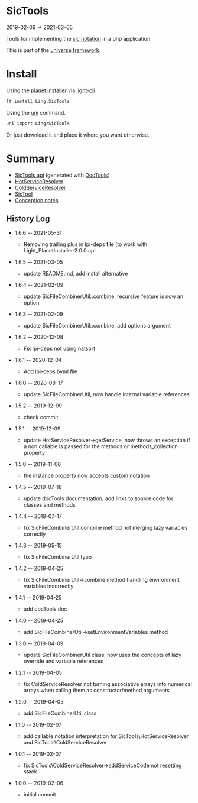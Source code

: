 SicTools
========
2019-02-06 -> 2021-03-05

Tools for implementing
the [sic notation](https://github.com/karayabin/universe-snapshot/blob/master/universe/Ling/NotationFan/sic.md) in a php
application.

This is part of the [universe framework](https://github.com/karayabin/universe-snapshot).


Install
==========
Using the [planet installer](https://github.com/lingtalfi/Light_PlanetInstaller) via [light-cli](https://github.com/lingtalfi/Light_Cli)
```bash
lt install Ling.SicTools
```

Using the [uni](https://github.com/lingtalfi/universe-naive-importer) command.

```bash
uni import Ling/SicTools
```

Or just download it and place it where you want otherwise.





Summary
=======

- [SicTools api](https://github.com/lingtalfi/SicTools/blob/master/doc/api/Ling/SicTools.md) (generated
  with [DocTools](https://github.com/lingtalfi/DocTools))
- [HotServiceResolver](https://github.com/lingtalfi/SicTools/blob/master/doc/HotServiceResolver.md)
- [ColdServiceResolver](https://github.com/lingtalfi/SicTools/blob/master/doc/ColdServiceResolver.md)
- [SicTool](https://github.com/lingtalfi/SicTools/blob/master/doc/SicTool.md)
- [Conception notes](https://github.com/lingtalfi/SicTools/blob/master/doc/pages/conception-notes.md)

History Log
------------------

- 1.6.6 -- 2021-05-31

    - Removing trailing plus in lpi-deps file (to work with Light_PlanetInstaller:2.0.0 api

- 1.6.5 -- 2021-03-05

    - update README.md, add install alternative

- 1.6.4 -- 2021-02-09

    - update SicFileCombinerUtil::combine, recursive feature is now an option
  
- 1.6.3 -- 2021-02-09

    - update SicFileCombinerUtil::combine, add options argument

- 1.6.2 -- 2020-12-08

    - Fix lpi-deps not using natsort

- 1.6.1 -- 2020-12-04

    - Add lpi-deps.byml file

- 1.6.0 -- 2020-08-17

    - update SicFileCombinerUtil, now handle internal variable references

- 1.5.2 -- 2019-12-09

    - check commit

- 1.5.1 -- 2019-12-09

    - update HotServiceResolver->getService, now throws an exception if a non callable is passed for the methods or
      methods_collection property

- 1.5.0 -- 2019-11-06

    - the instance property now accepts custom notation

- 1.4.5 -- 2019-07-18

    - update docTools documentation, add links to source code for classes and methods

- 1.4.4 -- 2019-07-17

    - fix SicFileCombinerUtil.combine method not merging lazy variables correctly

- 1.4.3 -- 2019-05-15

    - fix SicFileCombinerUtil typo

- 1.4.2 -- 2019-04-25

    - fix SicFileCombinerUtil->combine method handling environment variables incorrectly

- 1.4.1 -- 2019-04-25

    - add docTools doc

- 1.4.0 -- 2019-04-25

    - add SicFileCombinerUtil->setEnvironmentVariables method

- 1.3.0 -- 2019-04-09

    - update SicFileCombinerUtil class, now uses the concepts of lazy override and variable references

- 1.2.1 -- 2019-04-05

    - fix ColdServiceResolver not turning associative arrays into numerical arrays when calling them as
      constructor/method arguments

- 1.2.0 -- 2019-04-05

    - add SicFileCombinerUtil class

- 1.1.0 -- 2019-02-07

    - add callable notation interpretation for SicTools\HotServiceResolver and SicTools\ColdServiceResolver

- 1.0.1 -- 2019-02-07

    - fix SicTools\ColdServiceResolver->addServiceCode not resetting stack

- 1.0.0 -- 2019-02-06

    - initial commit